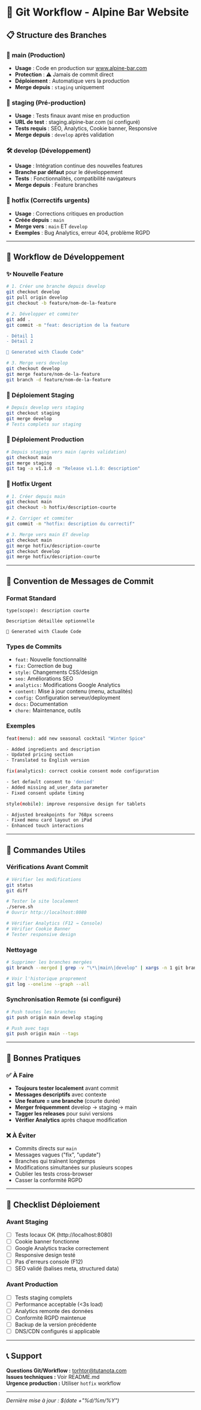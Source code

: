 # 🔄 Git Workflow - Alpine Bar Website

## 📋 Structure des Branches

### 🌿 **main** (Production)
- **Usage** : Code en production sur www.alpine-bar.com
- **Protection** : ⚠️ Jamais de commit direct
- **Déploiement** : Automatique vers la production
- **Merge depuis** : `staging` uniquement

### 🧪 **staging** (Pré-production)  
- **Usage** : Tests finaux avant mise en production
- **URL de test** : staging.alpine-bar.com (si configuré)
- **Tests requis** : SEO, Analytics, Cookie banner, Responsive
- **Merge depuis** : `develop` après validation

### 🛠️ **develop** (Développement)
- **Usage** : Intégration continue des nouvelles features
- **Branche par défaut** pour le développement
- **Tests** : Fonctionnalités, compatibilité navigateurs
- **Merge depuis** : Feature branches

### 🚨 **hotfix** (Correctifs urgents)
- **Usage** : Corrections critiques en production
- **Créée depuis** : `main`
- **Merge vers** : `main` ET `develop`
- **Exemples** : Bug Analytics, erreur 404, problème RGPD

---

## 🔄 Workflow de Développement

### ✨ Nouvelle Feature
```bash
# 1. Créer une branche depuis develop
git checkout develop
git pull origin develop
git checkout -b feature/nom-de-la-feature

# 2. Développer et commiter
git add .
git commit -m "feat: description de la feature

- Détail 1
- Détail 2

🤖 Generated with Claude Code"

# 3. Merge vers develop
git checkout develop
git merge feature/nom-de-la-feature
git branch -d feature/nom-de-la-feature
```

### 🧪 Déploiement Staging
```bash
# Depuis develop vers staging
git checkout staging
git merge develop
# Tests complets sur staging
```

### 🚀 Déploiement Production
```bash
# Depuis staging vers main (après validation)
git checkout main
git merge staging
git tag -a v1.1.0 -m "Release v1.1.0: description"
```

### 🚨 Hotfix Urgent
```bash
# 1. Créer depuis main
git checkout main
git checkout -b hotfix/description-courte

# 2. Corriger et commiter
git commit -m "hotfix: description du correctif"

# 3. Merge vers main ET develop
git checkout main
git merge hotfix/description-courte
git checkout develop
git merge hotfix/description-courte
```

---

## 📝 Convention de Messages de Commit

### Format Standard
```
type(scope): description courte

Description détaillée optionnelle

🤖 Generated with Claude Code
```

### Types de Commits
- `feat:` Nouvelle fonctionnalité
- `fix:` Correction de bug
- `style:` Changements CSS/design
- `seo:` Améliorations SEO
- `analytics:` Modifications Google Analytics
- `content:` Mise à jour contenu (menu, actualités)
- `config:` Configuration serveur/deployment
- `docs:` Documentation
- `chore:` Maintenance, outils

### Exemples
```bash
feat(menu): add new seasonal cocktail "Winter Spice"

- Added ingredients and description
- Updated pricing section
- Translated to English version

fix(analytics): correct cookie consent mode configuration

- Set default consent to 'denied'
- Added missing ad_user_data parameter
- Fixed consent update timing

style(mobile): improve responsive design for tablets

- Adjusted breakpoints for 768px screens
- Fixed menu card layout on iPad
- Enhanced touch interactions
```

---

## 🔧 Commandes Utiles

### Vérifications Avant Commit
```bash
# Vérifier les modifications
git status
git diff

# Tester le site localement
./serve.sh
# Ouvrir http://localhost:8080

# Vérifier Analytics (F12 → Console)
# Vérifier Cookie Banner
# Tester responsive design
```

### Nettoyage
```bash
# Supprimer les branches mergées
git branch --merged | grep -v "\*\|main\|develop" | xargs -n 1 git branch -d

# Voir l'historique proprement
git log --oneline --graph --all
```

### Synchronisation Remote (si configuré)
```bash
# Push toutes les branches
git push origin main develop staging

# Push avec tags
git push origin main --tags
```

---

## 🎯 Bonnes Pratiques

### ✅ À Faire
- **Toujours tester localement** avant commit
- **Messages descriptifs** avec contexte
- **Une feature = une branche** (courte durée)
- **Merger fréquemment** develop → staging → main
- **Tagger les releases** pour suivi versions
- **Vérifier Analytics** après chaque modification

### ❌ À Éviter
- Commits directs sur `main`
- Messages vagues ("fix", "update")
- Branches qui traînent longtemps
- Modifications simultanées sur plusieurs scopes
- Oublier les tests cross-browser
- Casser la conformité RGPD

---

## 🚀 Checklist Déploiement

### Avant Staging
- [ ] Tests locaux OK (http://localhost:8080)
- [ ] Cookie banner fonctionne
- [ ] Google Analytics tracke correctement
- [ ] Responsive design testé
- [ ] Pas d'erreurs console (F12)
- [ ] SEO validé (balises meta, structured data)

### Avant Production
- [ ] Tests staging complets
- [ ] Performance acceptable (<3s load)
- [ ] Analytics remonte des données
- [ ] Conformité RGPD maintenue
- [ ] Backup de la version précédente
- [ ] DNS/CDN configurés si applicable

---

## 📞 Support

**Questions Git/Workflow :** torhtor@tutanota.com  
**Issues techniques :** Voir README.md  
**Urgence production :** Utiliser `hotfix` workflow

---

*Dernière mise à jour : $(date +"%d/%m/%Y")*